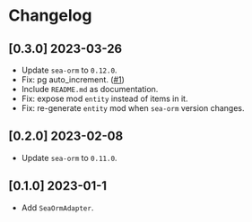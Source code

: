 # Changelog

## [0.3.0] 2023-03-26

- Update `sea-orm` to `0.12.0`.
- Fix: pg auto_increment. ([#1](https://github.com/ZihanType/sea-orm-adapter/pull/1))
- Include `README.md` as documentation.
- Fix: expose mod `entity` instead of items in it.
- Fix: re-generate `entity` mod when `sea-orm` version changes.

## [0.2.0] 2023-02-08

- Update `sea-orm` to `0.11.0`.

## [0.1.0] 2023-01-1

- Add `SeaOrmAdapter`.
